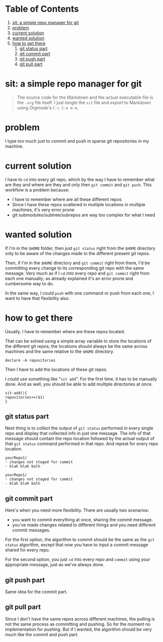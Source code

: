 
# Table of Contents

1.  [sit: a simple repo manager for git](#orgdad839e)
2.  [problem](#org60e2b45)
3.  [current solution](#orga794051)
4.  [wanted solution](#orgd88f95c)
5.  [how to get there](#org8f54f87)
    1.  [git status part](#org01a9616)
    2.  [git commit part](#org95f3c7c)
    3.  [git push part](#org4679bd7)
    4.  [git pull part](#org4b7b448)



<a id="orgdad839e"></a>

# sit: a simple repo manager for git

> The source code for the Markdown and the actual executable file is the
> `.org` file itself. I just *tangle* the `sit` file and *export* to
> Markdown using *Orgmode's* `C-c C-e m m`.


<a id="org60e2b45"></a>

# problem

I type too much just to commit and push in sparse git repositories in
my machine.


<a id="orga794051"></a>

# current solution

I have to `cd` into every git repo, which by the way I have to remember
what are they and where are they and only then `git commit` and `git
push`. This workflow is a problem because:

-   I have to remember where are all these different repos
-   Since I have these repos scattered in multiple locations in
    multiple machines, it's very error prone
-   git submodules/subtree/subrepos are way too complex for what I need


<a id="orgd88f95c"></a>

# wanted solution

If I'm in the `$HOME` folder, then just `git status` right from the
`$HOME` directory only to be aware of the changes made to the
different present git repos.

Then, if I'm in the `$HOME` directory and `git commit` right from
there, I'd be committing every change to its corresponding git repo
with the same message. Very much as if I `cd` into every repo and `git
commit` right from each one manually; as already explained it's an
error prone and cumbersome way to do.

In the same way, I could `push` with one command or push from each
one, I want to have that flexibility also.


<a id="org8f54f87"></a>

# how to get there

Usually, I have to remember where are these repos located.

That can be solved using a simple array variable to store the
locations of the different git repos; the locations should always be
the same across machines and the same relative to the `$HOME`
directory.

    declare -A repositories

Then I have to add the locations of these git repos.

I could use something like "`sit add`". For the first time, it has to
be manually done. And as well, you should be able to add multiple
directories at once.

    sit-add(){
    repositories+=($1)
    }


<a id="org01a9616"></a>

## git status part

Next thing is to collect the output of `git status` performed in every
single repo and display that collected info in just one message. The
info of that message should contain the repo location followed by the
actual output of that `git status` command performed in that repo. And
repeat for every repo location.

    yourRepo1/
    - changes not staged for commit
    - blah blah balh
    
    yourRepo1/
    - changes not staged for commit
    - blah blah balh


<a id="org95f3c7c"></a>

## git commit part

Here's when you need more flexibility. There are usually two
scenarios:

-   you want to commit everything at once, sharing the commit message.
-   you've made changes related to different things and you need
    different commit messages.

For the first option, the algorithm to commit should be the same as
the `git status` algorithm, except that now you have to input a commit
message shared for every repo.

For the second option, you just `cd` into every repo and `commit`
using your appropriate message, just as we've always done.


<a id="org4679bd7"></a>

## git push part

Same idea for the commit part.


<a id="org4b7b448"></a>

## git pull part

Since I don't have the same repos across different machines, the
pulling is not the same process as committing and pushing. So for the
moment no implementation for pushing. But if I wanted, the algorithm
should be very much like the commit and push part.

